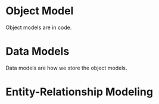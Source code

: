 # Object Model
Object models are in code.

# Data Models
Data models are how we store the object models.

# Entity-Relationship Modeling